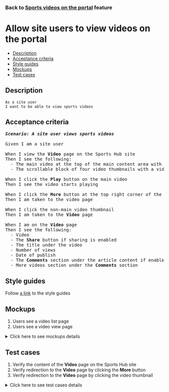 ### Back to [Sports videos on the portal](../../README.md) feature

# Allow site users to view videos on the portal

- [Description](#description)
- [Acceptance criteria](#acceptance-criteria)
- [Style guides](#style-guides)
- [Mockups](#mockups)
- [Test cases](#test-cases)

## Description

    As a site user
    I want to be able to view sports videos

## Acceptance criteria

<pre>
<b><i>Scenario: A site user views sports videos</i></b>

Given I am a site user

When I view the <b>Video</b> page on the Sports Hub site
Then I see the following:
  - The main video at the top of the main content area with the <b>More</b> button in the upper-right corner of the main video
  - The scrollable block of four video thumbnails with a video title

When I click the <b>Play</b> button on the main video
Then I see the video starts playing

When I click the <b>More</b> button at the top right corner of the main video
Then I am taken to the video page

When I click the non-main video thumbnail
Then I am taken to the <b>Video</b> page

When I am on the <b>Video</b> page
Then I see the following:
  - Video
  - The <b>Share</b> button if sharing is enabled
  - The title under the video
  - Number of views
  - Date of publish
  - The <b>Comments</b> section under the article content if enabled
  - More videos section under the <b>Comments</b> section
</pre>

## Style guides

Follow [a link](https://www.figma.com/proto/0zkkf5WC77OSpvyD6YXpFE/Style-guides?page-id=0%3A1&node-id=19%3A5368&viewport=266%2C48%2C0.54&scaling=min-zoom&starting-point-node-id=19%3A5368) to the style guides

## Mockups

1. Users see a video list page
2. Users see a video view page

<details>
  <summary>Click here to see mockups details</summary>

**1. Users see a video list page:**

![Users see a video list page](/sports_hub_portal/web_application_features/video_page/images/user_video_list_page.png)

**2. Users see a video view page:**

![Users see a video view page](/sports_hub_portal/web_application_features/video_page/images/user_video_view_page.png)

</details>

## Test cases

1. Verify the content of the <b>Video</b> page on the Sports Hub site
2. Verify redirection to the <b>Video</b> page by clicking the <b>More</b> button
3. Verify redirection to the <b>Video</b> page by clicking the video thumbnail

<details>
  <summary>Click here to see test cases details</summary>

### **#1. Verify the content of the Video page on the Sports Hub site**

|Preconditions|Steps|Expected result
--------------|-----|----------
|- Go to the <b>Video</b> page on the Sports Hub site|1) Observe the page|1) The <b>Video</b> page contains the following:</br>- The main video at the top of the main content area with the <b>More</b> button at the top right corner of a video</br>- The scrollable block consisting of four video thumbnails with video titles|


### **#2. Verify redirection to the Video page by clicking the More button**

|Preconditions|Steps|Expected result
--------------|-----|----------
|- Go to the <b>Video</b> page on the Sports Hub site|1) In the upper-right corner of the main video, click <b>More</b>|1) The user is redirected to the <b>Video</b> page|

### **#3. Verify redirection to the Video page by clicking the video thumbnail**

|Preconditions|Steps|Expected result
--------------|-----|----------
|- Go to the <b>Video</b> page on the Sports Hub site|1) Click non-main videos thumbnail|2) The user is redirected to the <b>Video</b> page|

</details>
